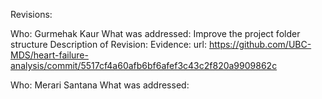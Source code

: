 Revisions:

Who: Gurmehak Kaur
What was addressed: Improve the project folder structure
Description of Revision:
Evidence:
    url: https://github.com/UBC-MDS/heart-failure-analysis/commit/5517cf4a60afb6bf6afef3c43c2f820a9909862c



Who: Merari Santana
What was addressed: 
